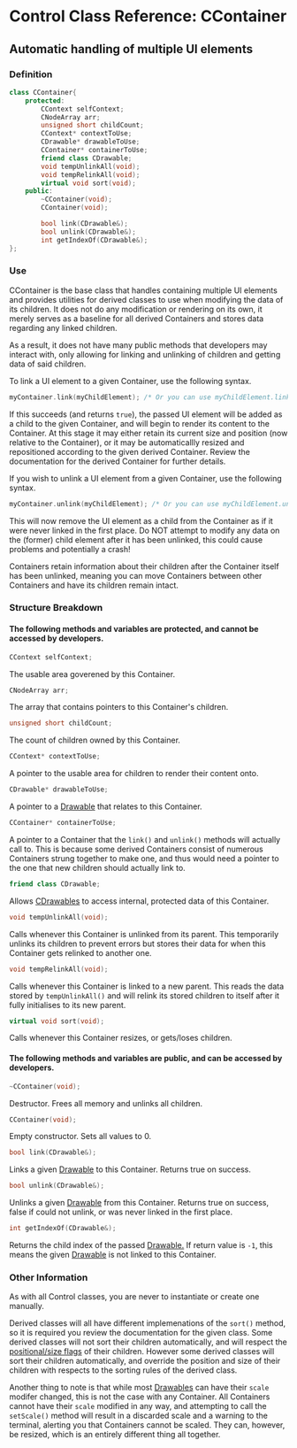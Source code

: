 # Control Class Reference: CContainer
## Automatic handling of multiple UI elements

### Definition
```cpp
class CContainer{
	protected:
		CContext selfContext;
		CNodeArray arr;
		unsigned short childCount;
		CContext* contextToUse;
		CDrawable* drawableToUse;
		CContainer* containerToUse;
		friend class CDrawable;
		void tempUnlinkAll(void);
		void tempRelinkAll(void);
		virtual void sort(void);
	public:
		~CContainer(void);
		CContainer(void);

		bool link(CDrawable&);
		bool unlink(CDrawable&);
		int getIndexOf(CDrawable&);	
};
```
### Use
CContainer is the base class that handles containing multiple UI elements and provides utilities for derived classes to use when modifying the data of its children.
It does not do any modification or rendering on its own, it merely serves as a baseline for all derived Containers and stores data regarding any linked children.

As a result, it does not have many public methods that developers may interact with, only allowing for linking and unlinking of children and getting data of said children.

To link a UI element to a given Container, use the following syntax.
```cpp
myContainer.link(myChildElement); /* Or you can use myChildElement.linkTo(myContainer); */
```
If this succeeds (and returns `true`), the passed UI element will be added as a child to the given Container, and will begin to render its content to the Container.
At this stage it may either retain its current size and position (now relative to the Container), or it may be automaticallly resized and repositioned according to the given derived Container. Review the documentation for the derived Container for further details.

If you wish to unlink a UI element from a given Container, use the following syntax.
```cpp
myContainer.unlink(myChildElement); /* Or you can use myChildElement.unlinkThis(); */
```
This will now remove the UI element as a child from the Container as if it were never linked in the first place.
Do NOT attempt to modify any data on the (former) child element after it has been unlinked, this could cause problems and potentially a crash!

Containers retain information about their children after the Container itself has been unlinked, meaning you can move Containers between other Containers and have its children remain intact.

### Structure Breakdown
#### The following methods and variables are protected, and cannot be accessed by developers.
```cpp
CContext selfContext;
```
The usable area goverened by this Container.
```cpp
CNodeArray arr;
```
The array that contains pointers to this Container's children.
```cpp
unsigned short childCount;
```
The count of children owned by this Container.
```cpp
CContext* contextToUse;
```
A pointer to the usable area for children to render their content onto.
```cpp
CDrawable* drawableToUse;
```
A pointer to a [Drawable](https://github.com/RosettaHS/OKit/blob/main/docs/Class%20Reference/Control%20Classes/CDrawable.md) that relates to this Container.
```cpp
CContainer* containerToUse;
```
A pointer to a Container that the `link()` and `unlink()` methods will actually call to.
This is because some derived Containers consist of numerous Containers strung together to make one, and thus would need a pointer to the one that new children should actually link to.
```cpp
friend class CDrawable;
```
Allows [CDrawables](https://github.com/RosettaHS/OKit/blob/main/docs/Class%20Reference/Control%20Classes/CDrawable.md) to access internal, protected data of this Container.
```cpp
void tempUnlinkAll(void);
```
Calls whenever this Container is unlinked from its parent. This temporarily unlinks its children to prevent errors but stores their data for when this Container gets relinked to another one.
```cpp
void tempRelinkAll(void);
```
Calls whenever this Container is linked to a new parent. This reads the data stored by `tempUnlinkAll()` and will relink its stored children to itself after it fully initialises to its new parent.
```cpp
virtual void sort(void);
```
Calls whenever this Container resizes, or gets/loses children.
#### The following methods and variables are public, and can be accessed by developers.
```cpp
~CContainer(void);
```
Destructor. Frees all memory and unlinks all children.
```cpp
CContainer(void);
```
Empty constructor. Sets all values to 0.
```cpp
bool link(CDrawable&);
```
Links a given [Drawable](https://github.com/RosettaHS/OKit/blob/main/docs/Class%20Reference/Control%20Classes/CDrawable.md) to this Container.
Returns true on success.
```cpp
bool unlink(CDrawable&);
```
Unlinks a given [Drawable](https://github.com/RosettaHS/OKit/blob/main/docs/Class%20Reference/Control%20Classes/CDrawable.md) from this Container.
Returns true on success, false if could not unlink, or was never linked in the first place.
```cpp
int getIndexOf(CDrawable&);
```
Returns the child index of the passed [Drawable.](https://github.com/RosettaHS/OKit/blob/main/docs/Class%20Reference/Control%20Classes/CDrawable.md)
If return value is `-1`, this means the given [Drawable](https://github.com/RosettaHS/OKit/blob/main/docs/Class%20Reference/Control%20Classes/CDrawable.md) is not linked to this Container.

### Other Information
As with all Control classes, you are never to instantiate or create one manually.

Derived classes will all have different implemenations of the `sort()` method, so it is required you review the documentation for the given class.
Some derived classes will not sort their children automatically, and will respect the [positional/size flags](https://github.com/RosettaHS/OKit/blob/main/docs/Class%20Reference/Control%20Classes/CDrawable.md) of their children.
However some derived classes will sort their children automatically, and override the position and size of their children with respects to the sorting rules of the derived class.

Another thing to note is that while most [Drawables](https://github.com/RosettaHS/OKit/blob/main/docs/Class%20Reference/Control%20Classes/CDrawable.md) can have their `scale` modifer changed, this is not the case with any Container.
All Containers cannot have their `scale` modified in any way, and attempting to call the `setScale()` method will result in a discarded scale and a warning to the terminal, alerting you that Containers cannot be scaled.
They can, however, be resized, which is an entirely different thing all together.